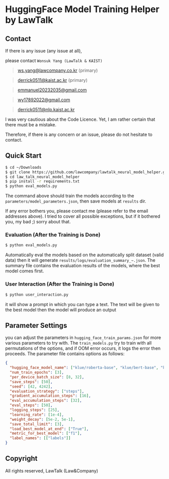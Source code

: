 # HuggingFace Model Training Helper by LawTalk

## Contact
If there is any issue (any issue at all),

please contact `Wonsuk Yang (LawTalk & KAIST)`
> ws.yang@lawcompany.co.kr (primary)

> derrick0511@kaist.ac.kr (primary)

> emmanuel20232035@gmail.com

> wy17892022@gmail.com 

> derrick0511@nlp.kaist.ac.kr


I was very cautious about the Code Licence.
Yet, I am rather certain that there must be a mistake. 

Therefore, if there is any concern or an issue,
please do not hesitate to contact.

## Quick Start

```bash
$ cd ~/Downloads
$ git clone https://github.com/lawcompany/lawtalk_neural_model_helper.git
$ cd law_talk_neural_model_helper
$ pip install -r requirements.txt
$ python eval_models.py 
```
The command above should train the models according to the `parameters/model_parameters.json`, then save models at `results` dir.

If any error bothers you, please contact me (please refer to the email addresses above). I tried to cover all possible exceptions, but if it bothered you, my bad ;) sorry about that.

### Evaluation (After the Training is Done)
```bash
$ python eval_models.py
```
Automatically eval the models based on the automatically split dataset (valid data) then it will generate `results/logs/evaluation_summary_~.json`.
The summary file contains the evaluation results of the models, where the best model comes first.

### User Interaction (After the Training is Done)
```bash
$ python user_interaction.py
```
it will show a prompt in which you can type a text. The text will be given to the best model then the model will produce an output

## Parameter Settings
you can adjust the parameters in `hugging_face_train_params.json` for more various parameters to try with.
The `train_models.py` try to train with all permutations of the options, and if OOM error occurs, it logs the error then proceeds.
The parameter file contains options as follows: 

```json
{
  "hugging_face_model_name": ["klue/roberta-base", "klue/bert-base", "klue/roberta-large", "klue/roberta-small"],
  "num_train_epochs": [3],
  "per_device_batch_size": [8, 32],
  "save_steps": [50],
  "seed": [42, 4242],
  "evaluation_strategy": ["steps"],
  "gradient_accumulation_steps": [16],
  "eval_accumulation_steps": [32],
  "eval_steps": [50],
  "logging_steps": [25],
  "learning_rate": [1e-4],
  "weight_decay": [5e-2, 5e-1],
  "save_total_limit": [3],
  "load_best_model_at_end": ["True"],
  "metric_for_best_model": ["f1"],
  "label_names": [["labels"]]
}
```


## Copyright
All rights reserved, LawTalk (Law&Company)
